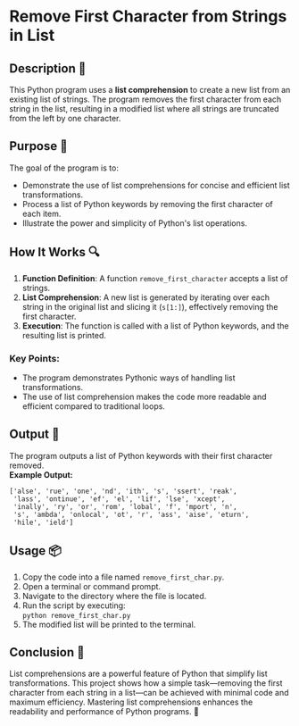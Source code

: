 # Remove First Character from Strings in List

## Description 📝

This Python program uses a **list comprehension** to create a new list from an existing list of strings.
The program removes the first character from each string in the list, resulting in a modified list where all strings are truncated from the left by one character.

## Purpose 🎯

The goal of the program is to:

-   Demonstrate the use of list comprehensions for concise and efficient list transformations.
-   Process a list of Python keywords by removing the first character of each item.
-   Illustrate the power and simplicity of Python's list operations.

## How It Works 🔍

1. **Function Definition**: A function `remove_first_character` accepts a list of strings.
2. **List Comprehension**: A new list is generated by iterating over each string in the original list and slicing it (`s[1:]`), effectively removing the first character.
3. **Execution**: The function is called with a list of Python keywords, and the resulting list is printed.

### Key Points:

-   The program demonstrates Pythonic ways of handling list transformations.
-   The use of list comprehension makes the code more readable and efficient compared to traditional loops.

## Output 📜

The program outputs a list of Python keywords with their first character removed.  
**Example Output:**

```
['alse', 'rue', 'one', 'nd', 'ith', 's', 'ssert', 'reak',
 'lass', 'ontinue', 'ef', 'el', 'lif', 'lse', 'xcept',
 'inally', 'ry', 'or', 'rom', 'lobal', 'f', 'mport', 'n',
 's', 'ambda', 'onlocal', 'ot', 'r', 'ass', 'aise', 'eturn',
 'hile', 'ield']
```

## Usage 📦

1. Copy the code into a file named `remove_first_char.py`.
2. Open a terminal or command prompt.
3. Navigate to the directory where the file is located.
4. Run the script by executing:  
   `python remove_first_char.py`
5. The modified list will be printed to the terminal.

## Conclusion 🚀

List comprehensions are a powerful feature of Python that simplify list transformations.
This project shows how a simple task—removing the first character from each string in a list—can be achieved with minimal code and maximum efficiency.
Mastering list comprehensions enhances the readability and performance of Python programs. 🌟
